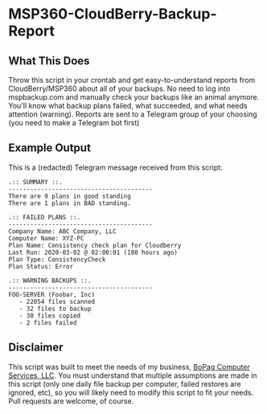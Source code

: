 # MSP360-CloudBerry-Backup-Report

## What This Does

Throw this script in your crontab and get easy-to-understand reports from CloudBerry/MSP360 about all of your backups. No need to log into mspbackup.com and manually check your backups like an animal anymore.
You'll know what backup plans failed, what succeeded, and what needs attention (warning). Reports are sent to a Telegram group of your choosing (you need to make a Telegram bot first)

## Example Output
This is a (redacted) Telegram message received from this script:

```
.:: SUMMARY ::.
----------------------------------------
There are 9 plans in good standing
There are 1 plans in BAD standing.

.:: FAILED PLANS ::.
----------------------------------------
Company Name: ABC Company, LLC
Computer Name: XYZ-PC
Plan Name: Consistency check plan for Cloudberry
Last Run: 2020-03-02 @ 02:00:01 (108 hours ago)
Plan Type: ConsistencyCheck
Plan Status: Error

.:: WARNING BACKUPS ::.
----------------------------------------
FOO-SERVER (Foobar, Inc)
   - 22054 files scanned
   - 32 files to backup
   - 30 files copied
   - 2 files failed
```

## Disclaimer

This script was built to meet the needs of my business, [BoPag Computer Services, LLC](https://bopag.com/). You must understand that multiple assumptions are made in this script (only one daily file backup per computer, failed restores are ignored, etc), so you will likely need to modify this script to fit your needs. Pull requests are welcome, of course.
